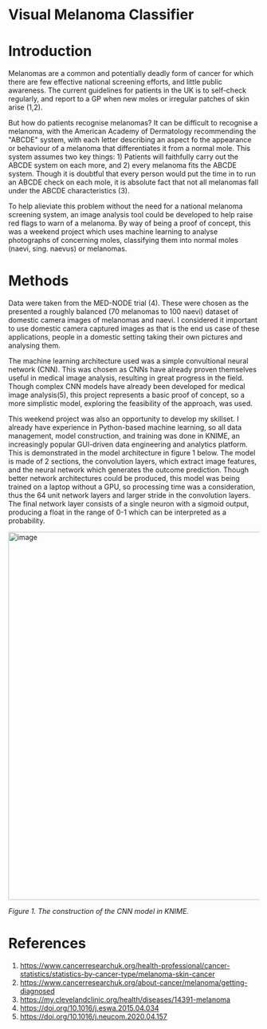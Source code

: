 # Visual Melanoma Classifier

# Introduction
Melanomas are a common and potentially deadly form of cancer for which there are few effective national screening efforts, and little public awareness. The current guidelines for patients in the UK is to self-check regularly, and report to a GP when new moles or irregular patches of skin arise (1,2). 

But how do patients recognise melanomas? It can be difficult to recognise a melanoma, with the American Academy of Dermatology recommending the "ABCDE" system, with each letter describing an aspect fo the appearance or behaviour of a melanoma that differentiates it from a normal mole. This system assumes two key things: 1) Patients will faithfully carry out the ABCDE system on each more, and 2) every melanoma fits the ABCDE system. Though it is doubtful that every person would put the time in to run an ABCDE check on each mole, it is absolute fact that not all melanomas fall under the ABCDE characteristics (3).

To help alieviate this problem without the need for a national melanoma screening system, an image analysis tool could be developed to help raise red flags to warn of a melanoma. By way of being a proof of concept, this was a weekend project which uses machine learning to analyse photographs of concerning moles, classifying them into normal moles (naevi, sing. naevus) or melanomas.

# Methods
Data were taken from the MED-NODE trial (4). These were chosen as the presented a roughly balanced (70 melanomas to 100 naevi) dataset of domestic camera images of melanomas and naevi. I considered it important to use domestic camera captured images as that is the end us case of these applications, people in a domestic setting taking their own pictures and analysing them.

The machine learning architecture used was a simple convultional neural network (CNN). This was chosen as CNNs have already proven themselves useful in medical image analysis, resulting in great progress in the field. Though complex CNN models have already been developed for medical image analysis(5), this project represents a basic proof of concept, so a more simplistic model, exploring the feasibility of the approach, was used.

This weekend project was also an opportunity to develop my skillset. I already have experience in Python-based machine learning, so all data management, model construction, and training was done in KNIME, an increasingly popular GUI-driven data engineering and analytics platform. This is demonstrated in the model architecture in figure 1 below. The model is made of 2 sections, the convolution layers, which extract image features, and the neural network which generates the outcome prediction. Though better network architectures could be produced, this model was being trained on a laptop without a GPU, so processing time was a consideration, thus the 64 unit network layers and larger stride in the convolution layers. The final network layer consists of a single neuron with a sigmoid output, producing a float in the range of 0-1 which can be interpreted as a probability.

<img width="737" alt="image" src="https://github.com/user-attachments/assets/342d8c35-9ad6-4bad-bffe-c440f68fa047">

*Figure 1. The construction of the CNN model in KNIME.*


# References
1) https://www.cancerresearchuk.org/health-professional/cancer-statistics/statistics-by-cancer-type/melanoma-skin-cancer
2) https://www.cancerresearchuk.org/about-cancer/melanoma/getting-diagnosed
3) https://my.clevelandclinic.org/health/diseases/14391-melanoma
4) https://doi.org/10.1016/j.eswa.2015.04.034
5) https://doi.org/10.1016/j.neucom.2020.04.157
